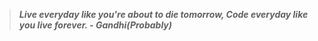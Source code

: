 > ***Live everyday like you're about to die tomorrow,
>     Code everyday like you live forever.
>     - Gandhi(Probably)***
